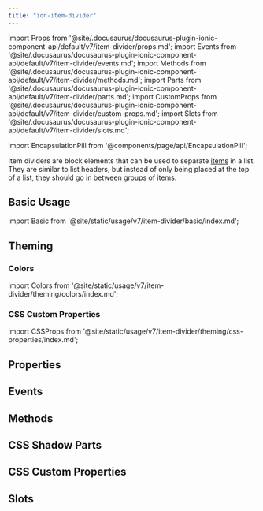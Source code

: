 ```yaml
---
title: "ion-item-divider"
---
```

import Props from '@site/.docusaurus/docusaurus-plugin-ionic-component-api/default/v7/item-divider/props.md';
import Events from '@site/.docusaurus/docusaurus-plugin-ionic-component-api/default/v7/item-divider/events.md';
import Methods from '@site/.docusaurus/docusaurus-plugin-ionic-component-api/default/v7/item-divider/methods.md';
import Parts from '@site/.docusaurus/docusaurus-plugin-ionic-component-api/default/v7/item-divider/parts.md';
import CustomProps from '@site/.docusaurus/docusaurus-plugin-ionic-component-api/default/v7/item-divider/custom-props.md';
import Slots from '@site/.docusaurus/docusaurus-plugin-ionic-component-api/default/v7/item-divider/slots.md';

<head>
  <title>Item Divider | List Item Divider Block Element for Ionic Apps</title>
  <meta name="description" content="Item Dividers are block elements that can be used to separate items in a list. They are similar to list headers, but instead, go in between groups of items." />
</head>

import EncapsulationPill from '@components/page/api/EncapsulationPill';

<EncapsulationPill type="shadow" />


Item dividers are block elements that can be used to separate [items](./item) in a list. They are similar to list headers, but instead of only being placed at the top of a list, they should go in between groups of items.


## Basic Usage

import Basic from '@site/static/usage/v7/item-divider/basic/index.md';

<Basic />


## Theming

### Colors

import Colors from '@site/static/usage/v7/item-divider/theming/colors/index.md';

<Colors />


### CSS Custom Properties

import CSSProps from '@site/static/usage/v7/item-divider/theming/css-properties/index.md';

<CSSProps />


## Properties
<Props />

## Events
<Events />

## Methods
<Methods />

## CSS Shadow Parts
<Parts />

## CSS Custom Properties
<CustomProps />

## Slots
<Slots />

